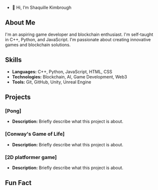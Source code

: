 - 👋 Hi, I’m Shaquille Kimbrough
 ## About Me
I'm an aspiring game developer and blockchain enthusiast. I'm self-taught in C++, Python, and JavaScript. I'm passionate about creating innovative games and blockchain solutions.
 ## Skills
- **Languages:** C++, Python, JavaScript, HTML, CSS
- **Technologies:** Blockchain, AI, Game Development, Web3
- **Tools:** Git, GitHub, Unity, Unreal Engine

## Projects
### [Pong]
- **Description:** Briefly describe what this project is about.


### [Conway's Game of Life]
- **Description:** Briefly describe what this project is about.

### [2D platformer game]
- **Description:** Briefly describe what this project is about.

 ## Fun Fact 
<!---
smhShaq/smhShaq is a ✨ special ✨ repository because its `README.md` (this file) appears on your GitHub profile.
You can click the Preview link to take a look at your changes.
--->
